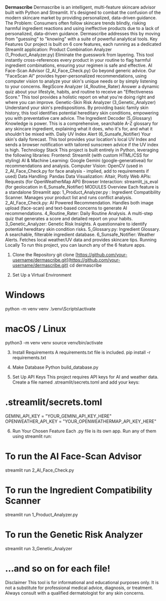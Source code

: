 **Dermascribe**
Dermascribe is an intelligent, multi-feature skincare advisor built with Python and Streamlit. It's designed to combat the confusion of the modern skincare market by providing personalized, data-driven guidance.
The Problem: Consumers often follow skincare trends blindly, risking harmful ingredient reactions and using ineffective products due to a lack of personalized, data-driven guidance.
Dermascribe addresses this by moving from "guessing" to "knowing" with a suite of powerful analytical tools.
Key Features
Our project is built on 6 core features, each running as a dedicated Streamlit application:
Product Combination Analyzer (1_Product_Analyzer.py)
Eliminate the guesswork from layering. This tool instantly cross-references every product in your routine to flag harmful ingredient combinations, ensuring your regimen is safe and effective.
AI Face-Scan Advisor (2_AI_Face_Check.py)
Go beyond generic advice. Our "FaceScan AI" provides hyper-personalized recommendations, using computer vision to analyze your skin's unique needs or by simply listening to your concerns.
RegiScore Analyzer (4_Routine_Rater)
Answer a dynamic quiz about your lifestyle, habits, and routine to receive an "Effectiveness Score." This tool provides a holistic report on what you're doing right and where you can improve.
Genetic-Skin Risk Analyzer (3_Genetic_Analyzer)
Understand your skin's predispositions. By providing basic family skin history, this tool identifies potential hereditary skin conditions, empowering you with preventative care advice.
The Ingredient Decoder (5_Glossary)
Knowledge is power. This is a comprehensive, searchable A-Z glossary for any skincare ingredient, explaining what it does, who it's for, and what it shouldn't be mixed with.
Daily UV Index Alert (6_Sunsafe_Notifier)
Your skin's daily forecast. This tool provides your location's local UV Index and sends a browser notification with tailored sunscreen advice if the UV index is high.
 Technology Stack
This project is built entirely in Python, leveraging the following libraries:
Frontend: Streamlit (with custom HTML/CSS for styling)
AI & Machine Learning: Google Gemini (google-generativeai) for recommendations and analysis.
Computer Vision: OpenCV (used in 2_AI_Face_Check.py for face analysis - implied, add to requirements if used)
Data Handling: Pandas
Data Visualization: Altair, Plotly
Web APIs: Requests (for OpenWeatherMap API)
Browser Interaction: streamlit_js_eval (for geolocation in 6_Sunsafe_Notifier)
MODULES Overview
Each feature is a standalone Streamlit app:
1_Product_Analyzer.py : Ingredient Compatibility Scanner. Manages your product list and runs conflict analysis.
2_AI_Face_Check.py: AI Powered Recommendation. Handles both image upload (face-scan) and text-based concerns to generate AI recommendations.
4_Routine_Rater: Daily Routine Analysis. A multi-step quiz that generates a score and detailed report on your habits.
3_Genetic_Analyzer: Genetic Risk Insights. A questionnaire to identify potential hereditary skin condition risks.
5_Glossary.py: Ingredient Glossary. A searchable, filterable ingredient database.
6_Sunsafe_Notifier: Weather Alerts. Fetches local weather/UV data and provides skincare tips.
Running Locally
To run this project, you can launch any of the 6 feature apps.
1. Clone the Repository
git clone [https://github.com/your-username/dermascribe.git](https://github.com/your-username/dermascribe.git)
cd dermascribe


2. Set Up a Virtual Environment
# Windows
python -m venv venv
.\venv\Scripts\activate

# macOS / Linux
python3 -m venv venv
source venv/bin/activate


3. Install Requirements
A requirements.txt file is included.
pip install -r requirements.txt

4. Make Database
Python build_database.py

5. Set Up API Keys
This project requires API keys for AI and weather data. Create a file named .streamlit/secrets.toml and add your keys:
# .streamlit/secrets.toml

GEMINI_API_KEY = "YOUR_GEMINI_API_KEY_HERE"
OPENWEATHER_API_KEY = "YOUR_OPENWEATHERMAP_API_KEY_HERE"


6. Run Your Chosen Feature
Each .py file is its own app. Run any of them using streamlit run:
# To run the AI Face-Scan Advisor
streamlit run 2_AI_Face_Check.py

# To run the Ingredient Compatibility Scanner
streamlit run 1_Product_Analyzer.py

# To run the Genetic Risk Analyzer
streamlit run 3_Genetic_Analyzer

# ...and so on for each file!


Disclaimer
This tool is for informational and educational purposes only. It is not a substitute for professional medical advice, diagnosis, or treatment. Always consult with a qualified dermatologist for any skin concerns.
